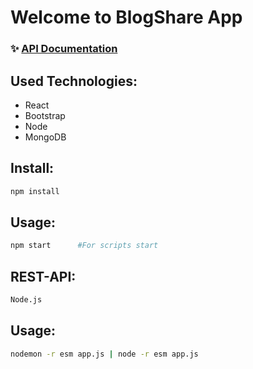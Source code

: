 
# Welcome to BlogShare App

### ✨ [API Documentation](http://users.metropolia.fi/~abdullh/BlogShare-API-Documentation/)

## Used Technologies:

- React
- Bootstrap
- Node
- MongoDB

## Install:

```sh
npm install
```

## Usage:

```sh
npm start      #For scripts start
```

## REST-API:

```sh
Node.js
```

## Usage:

```sh
nodemon -r esm app.js | node -r esm app.js
```

